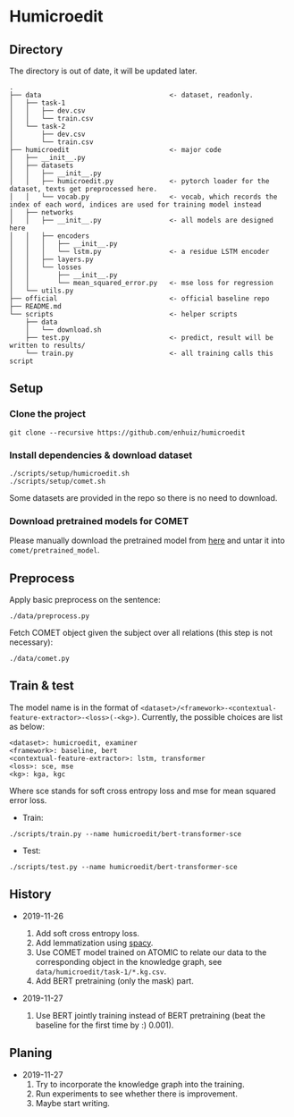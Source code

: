 # Humicroedit

## Directory

The directory is out of date, it will be updated later.

```plain
.
├── data                                <- dataset, readonly.
│   ├── task-1
│   │   ├── dev.csv
│   │   └── train.csv
│   └── task-2
│       ├── dev.csv
│       └── train.csv
├── humicroedit                         <- major code
│   ├── __init__.py
│   ├── datasets
│   │   ├── __init__.py
│   │   ├── humicroedit.py              <- pytorch loader for the dataset, texts get preprocessed here. 
│   │   └── vocab.py                    <- vocab, which records the index of each word, indices are used for training model instead 
│   ├── networks
│   │   ├── __init__.py                 <- all models are designed here
│   │   ├── encoders
│   │   │   ├── __init__.py
│   │   │   └── lstm.py                 <- a residue LSTM encoder
│   │   ├── layers.py
│   │   └── losses
│   │       ├── __init__.py
│   │       └── mean_squared_error.py   <- mse loss for regression
│   └── utils.py
├── official                            <- official baseline repo
├── README.md
└── scripts                             <- helper scripts
    ├── data
    │   └── download.sh
    ├── test.py                         <- predict, result will be written to results/
    └── train.py                        <- all training calls this script
```

## Setup

### Clone the project

```
git clone --recursive https://github.com/enhuiz/humicroedit 
```

### Install dependencies & download dataset

```
./scripts/setup/humicroedit.sh
./scripts/setup/comet.sh
```

Some datasets are provided in the repo so there is no need to download.

### Download pretrained models for COMET

Please manually download the pretrained model from [here](https://drive.google.com/open?id=1FccEsYPUHnjzmX-Y5vjCBeyRt1pLo8FB) and untar it into `comet/pretrained_model`.

## Preprocess

Apply basic preprocess on the sentence:

```
./data/preprocess.py
```

Fetch COMET object given the subject over all relations (this step is not necessary):

```
./data/comet.py
```

## Train & test

The model name is in the format of `<dataset>/<framework>-<contextual-feature-extractor>-<loss>(-<kg>)`. Currently, the possible choices are list as below:

```
<dataset>: humicroedit, examiner
<framework>: baseline, bert
<contextual-feature-extractor>: lstm, transformer
<loss>: sce, mse
<kg>: kga, kgc
```

Where sce stands for soft cross entropy loss and mse for mean squared error loss.

- Train:

```
./scripts/train.py --name humicroedit/bert-transformer-sce
```

- Test:

```
./scripts/test.py --name humicroedit/bert-transformer-sce
```

## History

- 2019-11-26
  1. Add soft cross entropy loss.
  2. Add lemmatization using [spacy](https://spacy.io/).
  3. Use COMET model trained on ATOMIC to relate our data to the corresponding object in the knowledge graph, see `data/humicroedit/task-1/*.kg.csv`.
  4. Add BERT pretraining (only the mask) part.


- 2019-11-27
  1. Use BERT jointly training instead of BERT pretraining (beat the baseline for the first time by :) 0.001).


## Planing

- 2019-11-27
  1. Try to incorporate the knowledge graph into the training.
  2. Run experiments to see whether there is improvement.
  3. Maybe start writing.